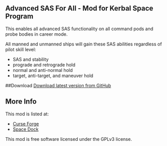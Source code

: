 ## Advanced SAS For All - Mod for Kerbal Space Program
This enables all advanced SAS functionality on all command pods and probe bodies in career mode.

All manned and unmanned ships will gain these SAS abilities regardless of pilot skill level:
* SAS and stability
* prograde and retrograde hold
* normal and anti-normal hold
* target, anti-target, and maneuver hold

##Download
[Download latest version from GitHub](https://github.com/rodmcnew/KSP-Mod-AdvancedSASForAll/archive/1.0.1.zip)


## More Info
This mod is listed at:
* [Curse Forge](http://kerbal.curseforge.com/projects/advanced-sas-for-all)
* [Space Dock](http://spacedock.info/mod/725/Advanced%20SAS%20For%20All)

This mod is free software licensed under the GPLv3 license.
